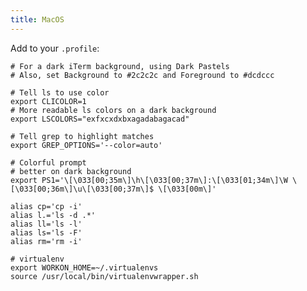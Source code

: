 ```yaml
---
title: MacOS
---
```


Add to your `.profile`:

    # For a dark iTerm background, using Dark Pastels
    # Also, set Background to #2c2c2c and Foreground to #dcdccc

    # Tell ls to use color
    export CLICOLOR=1
    # More readable ls colors on a dark background
    export LSCOLORS="exfxcxdxbxagadabagacad"

    # Tell grep to highlight matches
    export GREP_OPTIONS='--color=auto'

    # Colorful prompt
    # better on dark background
    export PS1='\[\033[00;35m\]\h\[\033[00;37m\]:\[\033[01;34m\]\W \[\033[00;36m\]\u\[\033[00;37m\]$ \[\033[00m\]'

    alias cp='cp -i'
    alias l.='ls -d .*'
    alias ll='ls -l'
    alias ls='ls -F'
    alias rm='rm -i'

    # virtualenv
    export WORKON_HOME=~/.virtualenvs
    source /usr/local/bin/virtualenvwrapper.sh
